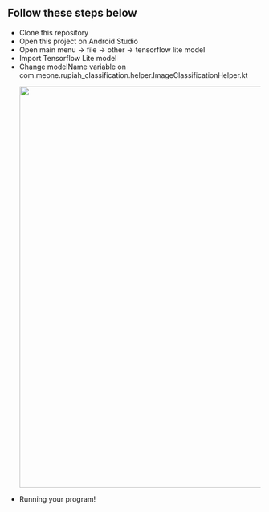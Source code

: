 ## Follow these steps below
- Clone this repository
- Open this project on Android Studio
- Open main menu -> file -> other ->  tensorflow lite model
- Import Tensorflow Lite model
- Change modelName variable on com.meone.rupiah_classification.helper.ImageClassificationHelper.kt
  <p align="center"><img src="https://github.com/user-attachments/assets/cbfbaddc-d80f-4540-92bc-2ad85b855818" width="800" /></p>
- Running your program!


